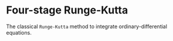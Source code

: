 # Four-stage Runge-Kutta 

The classical `Runge-Kutta` method to integrate ordinary-differential equations.

